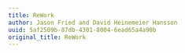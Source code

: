 ```yaml
---
title: ReWork
author: Jason Fried and David Heinemeier Hansson
uuid: 5af2509b-87db-4301-8004-6ead65a4a90b
original_title: ReWork
---
```


